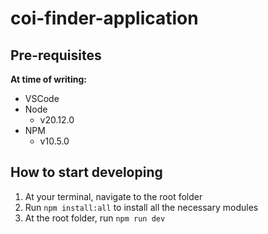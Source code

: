 # coi-finder-application

## Pre-requisites

**At time of writing:**
- VSCode
- Node
    - v20.12.0
- NPM
    - v10.5.0

## How to start developing

1. At your terminal, navigate to the root folder
2. Run `npm install:all` to install all the necessary modules
3. At the root folder, run `npm run dev`
